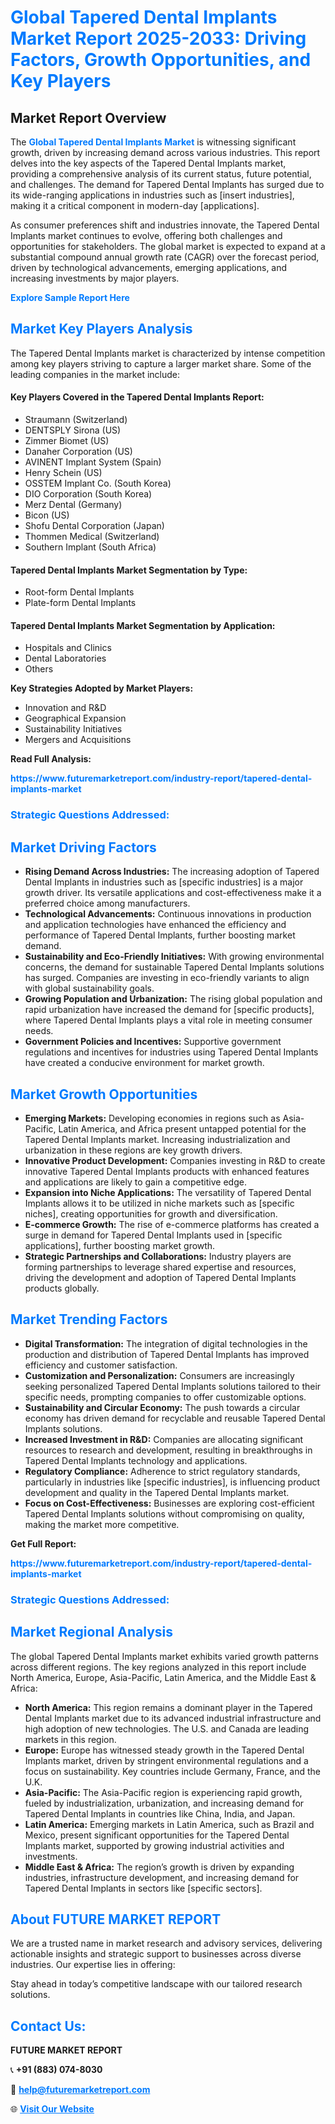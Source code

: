 <h1 style="color: #007BFF;">Global Tapered Dental Implants Market Report 2025-2033: Driving Factors, Growth Opportunities, and Key Players</h1>

<section id="overview">
<h2>Market Report Overview</h2>
<p>The <a href="https://www.futuremarketreport.com/industry-report/tapered-dental-implants-market" style="color: #007BFF; text-decoration: none;"><strong>Global Tapered Dental Implants Market</strong></a> is witnessing significant growth, driven by increasing demand across various industries. This report delves into the key aspects of the Tapered Dental Implants market, providing a comprehensive analysis of its current status, future potential, and challenges. The demand for Tapered Dental Implants has surged due to its wide-ranging applications in industries such as [insert industries], making it a critical component in modern-day [applications].</p>
<p>As consumer preferences shift and industries innovate, the Tapered Dental Implants market continues to evolve, offering both challenges and opportunities for stakeholders. The global market is expected to expand at a substantial compound annual growth rate (CAGR) over the forecast period, driven by technological advancements, emerging applications, and increasing investments by major players.</p>
</section>

<section id="overview">
<p><a href="https://www.futuremarketreport.com/request-sample/reportId=53043" style="color: #007BFF; text-decoration: none;"><strong>Explore Sample Report Here</strong></a></p>
</section>

<section id="key-players">
<h2 style="color: #007BFF;">Market Key Players Analysis</h2>
<p>The Tapered Dental Implants market is characterized by intense competition among key players striving to capture a larger market share. Some of the leading companies in the market include:</p>
<h4>Key Players Covered in the Tapered Dental Implants Report:</h4>
<ul><li>Straumann (Switzerland)</li><li>DENTSPLY Sirona (US)</li><li>Zimmer Biomet (US)</li><li>Danaher Corporation (US)</li><li>AVINENT Implant System (Spain)</li><li>Henry Schein (US)</li><li>OSSTEM Implant Co. (South Korea)</li><li>DIO Corporation (South Korea)</li><li>Merz Dental (Germany)</li><li>Bicon (US)</li><li>Shofu Dental Corporation (Japan)</li><li>Thommen Medical (Switzerland)</li><li>Southern Implant (South Africa)</li></ul>
<h4>Tapered Dental Implants Market Segmentation by Type:</h4>
<ul><li>Root-form Dental Implants</li><li>Plate-form Dental Implants</li></ul>

<h4>Tapered Dental Implants Market Segmentation by Application:</h4>
<ul><li>Hospitals and Clinics</li><li>Dental Laboratories</li><li>Others</li></ul>
<p><strong>Key Strategies Adopted by Market Players:</strong></p>
<ul>
<li>Innovation and R&D</li>
<li>Geographical Expansion</li>
<li>Sustainability Initiatives</li>
<li>Mergers and Acquisitions</li>
</ul>
</section>

<section>
<p><strong>Read Full Analysis: </strong></p><a href="https://www.futuremarketreport.com/industry-report/tapered-dental-implants-market" style="color: #007BFF; text-decoration: none;"><strong>https://www.futuremarketreport.com/industry-report/tapered-dental-implants-market</strong></a>
<h3 style="color: #007BFF;">Strategic Questions Addressed:</h3>
</section>

<section id="driving-factors">
<h2 style="color: #007BFF;">Market Driving Factors</h2>
<ul>
<li><strong>Rising Demand Across Industries:</strong> The increasing adoption of Tapered Dental Implants in industries such as [specific industries] is a major growth driver. Its versatile applications and cost-effectiveness make it a preferred choice among manufacturers.</li>
<li><strong>Technological Advancements:</strong> Continuous innovations in production and application technologies have enhanced the efficiency and performance of Tapered Dental Implants, further boosting market demand.</li>
<li><strong>Sustainability and Eco-Friendly Initiatives:</strong> With growing environmental concerns, the demand for sustainable Tapered Dental Implants solutions has surged. Companies are investing in eco-friendly variants to align with global sustainability goals.</li>
<li><strong>Growing Population and Urbanization:</strong> The rising global population and rapid urbanization have increased the demand for [specific products], where Tapered Dental Implants plays a vital role in meeting consumer needs.</li>
<li><strong>Government Policies and Incentives:</strong> Supportive government regulations and incentives for industries using Tapered Dental Implants have created a conducive environment for market growth.</li>
</ul>
</section>

<section id="growth-opportunities">
<h2 style="color: #007BFF;">Market Growth Opportunities</h2>
<ul>
<li><strong>Emerging Markets:</strong> Developing economies in regions such as Asia-Pacific, Latin America, and Africa present untapped potential for the Tapered Dental Implants market. Increasing industrialization and urbanization in these regions are key growth drivers.</li>
<li><strong>Innovative Product Development:</strong> Companies investing in R&D to create innovative Tapered Dental Implants products with enhanced features and applications are likely to gain a competitive edge.</li>
<li><strong>Expansion into Niche Applications:</strong> The versatility of Tapered Dental Implants allows it to be utilized in niche markets such as [specific niches], creating opportunities for growth and diversification.</li>
<li><strong>E-commerce Growth:</strong> The rise of e-commerce platforms has created a surge in demand for Tapered Dental Implants used in [specific applications], further boosting market growth.</li>
<li><strong>Strategic Partnerships and Collaborations:</strong> Industry players are forming partnerships to leverage shared expertise and resources, driving the development and adoption of Tapered Dental Implants products globally.</li>
</ul>
</section>

<section id="trending-factors">
<h2 style="color: #007BFF;">Market Trending Factors</h2>
<ul>
<li><strong>Digital Transformation:</strong> The integration of digital technologies in the production and distribution of Tapered Dental Implants has improved efficiency and customer satisfaction.</li>
<li><strong>Customization and Personalization:</strong> Consumers are increasingly seeking personalized Tapered Dental Implants solutions tailored to their specific needs, prompting companies to offer customizable options.</li>
<li><strong>Sustainability and Circular Economy:</strong> The push towards a circular economy has driven demand for recyclable and reusable Tapered Dental Implants solutions.</li>
<li><strong>Increased Investment in R&D:</strong> Companies are allocating significant resources to research and development, resulting in breakthroughs in Tapered Dental Implants technology and applications.</li>
<li><strong>Regulatory Compliance:</strong> Adherence to strict regulatory standards, particularly in industries like [specific industries], is influencing product development and quality in the Tapered Dental Implants market.</li>
<li><strong>Focus on Cost-Effectiveness:</strong> Businesses are exploring cost-efficient Tapered Dental Implants solutions without compromising on quality, making the market more competitive.</li>
</ul>
</section>

<section>
<p><strong>Get Full Report: </strong></p><a href="https://www.futuremarketreport.com/industry-report/tapered-dental-implants-market" style="color: #007BFF; text-decoration: none;"><strong>https://www.futuremarketreport.com/industry-report/tapered-dental-implants-market</strong></a>
<h3 style="color: #007BFF;">Strategic Questions Addressed:</h3>
</section>


<section id="regional-analysis">
<h2 style="color: #007BFF;">Market Regional Analysis</h2>
<p>The global Tapered Dental Implants market exhibits varied growth patterns across different regions. The key regions analyzed in this report include North America, Europe, Asia-Pacific, Latin America, and the Middle East & Africa:</p>
<ul>
<li><strong>North America:</strong> This region remains a dominant player in the Tapered Dental Implants market due to its advanced industrial infrastructure and high adoption of new technologies. The U.S. and Canada are leading markets in this region.</li>
<li><strong>Europe:</strong> Europe has witnessed steady growth in the Tapered Dental Implants market, driven by stringent environmental regulations and a focus on sustainability. Key countries include Germany, France, and the U.K.</li>
<li><strong>Asia-Pacific:</strong> The Asia-Pacific region is experiencing rapid growth, fueled by industrialization, urbanization, and increasing demand for Tapered Dental Implants in countries like China, India, and Japan.</li>
<li><strong>Latin America:</strong> Emerging markets in Latin America, such as Brazil and Mexico, present significant opportunities for the Tapered Dental Implants market, supported by growing industrial activities and investments.</li>
<li><strong>Middle East & Africa:</strong> The region’s growth is driven by expanding industries, infrastructure development, and increasing demand for Tapered Dental Implants in sectors like [specific sectors].</li>
</ul>
</section>

<footer>
<h2 style="color: #007BFF;">About FUTURE MARKET REPORT</h2>
<p>We are a trusted name in market research and advisory services, delivering actionable insights and strategic support to businesses across diverse industries. Our expertise lies in offering:</p>

<p>Stay ahead in today’s competitive landscape with our tailored research solutions.</p>

<h2 style="color: #007BFF;">Contact Us:</h2>
<p><strong>FUTURE MARKET REPORT</strong></p>
<p>📞 <strong>+91 (883) 074-8030</strong></p>
<p>📧 <strong><a href="mailto:help@futuremarketreport.com" style="color: #007BFF;">help@futuremarketreport.com</a></strong></p>
<p>🌐 <strong><a href="https://www.futuremarketreport.com/" style="color: #007BFF;">Visit Our Website</a></strong></p>
</footer>